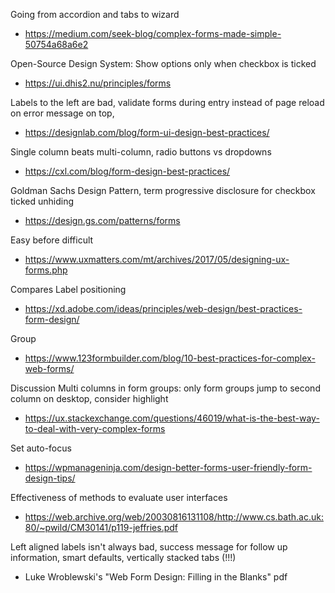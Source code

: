 Going from accordion and tabs to wizard
* https://medium.com/seek-blog/complex-forms-made-simple-50754a68a6e2

Open-Source Design System: Show options only when checkbox is ticked
* https://ui.dhis2.nu/principles/forms

Labels to the left are bad, validate forms during entry instead of page reload on error message on top, 
* https://designlab.com/blog/form-ui-design-best-practices/

Single column beats multi-column, radio buttons vs dropdowns
* https://cxl.com/blog/form-design-best-practices/

Goldman Sachs Design Pattern, term progressive disclosure for checkbox ticked unhiding
* https://design.gs.com/patterns/forms

Easy before difficult
* https://www.uxmatters.com/mt/archives/2017/05/designing-ux-forms.php

Compares Label positioning
* https://xd.adobe.com/ideas/principles/web-design/best-practices-form-design/

Group
* https://www.123formbuilder.com/blog/10-best-practices-for-complex-web-forms/

Discussion Multi columns in form groups: only form groups jump to second column on desktop, consider highlight
* https://ux.stackexchange.com/questions/46019/what-is-the-best-way-to-deal-with-very-complex-forms

Set auto-focus
* https://wpmanageninja.com/design-better-forms-user-friendly-form-design-tips/

Effectiveness of methods to evaluate user interfaces
* https://web.archive.org/web/20030816131108/http://www.cs.bath.ac.uk:80/~pwild/CM30141/p119-jeffries.pdf

Left aligned labels isn't always bad, success message for follow up information, smart defaults, vertically stacked tabs (!!!)
* Luke Wroblewski's "Web Form Design: Filling in the Blanks" pdf